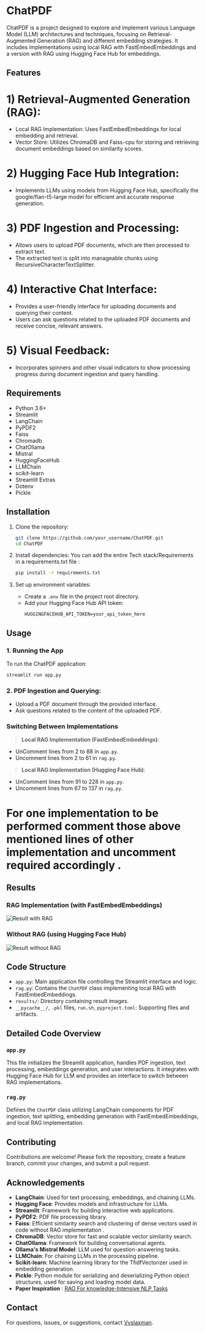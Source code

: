 # ChatPDF

ChatPDF is a project designed to explore and implement various Language Model (LLM) architectures and techniques, focusing on Retrieval-Augmented Generation (RAG) and different embedding strategies. It includes implementations using local RAG with FastEmbedEmbeddings and a version with RAG using Hugging Face Hub for embeddings.

## Features

# 1)  Retrieval-Augmented Generation (RAG):

   - Local RAG Implementation: Uses FastEmbedEmbeddings for local embedding and retrieval.
   - Vector Store: Utilizes ChromaDB and Faiss-cpu for storing and retrieving document embeddings based on similarity scores.
# 2)  Hugging Face Hub Integration:

   - Implements LLMs using models from Hugging Face Hub, specifically the google/flan-t5-large model for efficient and accurate response generation.
# 3)  PDF Ingestion and Processing:

   - Allows users to upload PDF documents, which are then processed to extract text.
   - The extracted text is split into manageable chunks using RecursiveCharacterTextSplitter.
# 4) Interactive Chat Interface:

   - Provides a user-friendly interface for uploading documents and querying their content.
   - Users can ask questions related to the uploaded PDF documents and receive concise, relevant answers.
# 5) Visual Feedback:

   - Incorporates spinners and other visual indicators to show processing progress during document ingestion and query handling.
## Requirements

- Python 3.6+
- Streamlit
- LangChain
- PyPDF2
- Faiss
- Chromadb
- ChatOllama
- Mistral
- HuggingFaceHub
- LLMChain
- scikit-learn
- Streamlit Extras
- Dotenv
- Pickle
  
## Installation

1. Clone the repository:
   ```bash
   git clone https://github.com/your_username/ChatPDF.git
   cd ChatPDF
   ```

2. Install dependencies:
   You can add the entire Tech stack/Requirements in a requirements.txt file :
   ```bash 
   pip install -r requirements.txt
   ```

3. Set up environment variables:
   - Create a `.env` file in the project root directory.
   - Add your Hugging Face Hub API token:
     ```
     HUGGINGFACEHUB_API_TOKEN=your_api_token_here
     ```

## Usage

### 1. Running the App

To run the ChatPDF application:

```bash
streamlit run app.py
```
### 2. PDF Ingestion and Querying:

   - Upload a PDF document through the provided interface.
   - Ask questions related to the content of the uploaded PDF.
### Switching Between Implementations

> **Local RAG Implementation (FastEmbedEmbeddings)**:
  - UnComment lines from 2 to 88 in `app.py`.
  - Uncomment lines from 2 to 61 in `rag.py`.

> **Local RAG Implementation (Hugging Face Hub)**:
  - UnComment lines from 91 to 228 in `app.py`.
  - Uncomment lines from 67 to 137 in `rag.py`.
# For one implementation to be performed comment those above mentioned lines of other implementation and uncomment required accordingly .
## Results

### RAG Implementation (with FastEmbedEmbeddings)

![Result with RAG](mistral.png)


### Without RAG (using Hugging Face Hub)

![Result without RAG](hfh.png)

## Code Structure

- `app.py`: Main application file controlling the Streamlit interface and logic.
- `rag.py`: Contains the `ChatPDF` class implementing local RAG with FastEmbedEmbeddings.
- `results/`: Directory containing result images.
- `__pycache__/`, `.pkl` files, `run.sh`, `pyproject.toml`: Supporting files and artifacts.

## Detailed Code Overview

### `app.py`

This file initializes the Streamlit application, handles PDF ingestion, text processing, embeddings generation, and user interactions. It integrates with Hugging Face Hub for LLM and provides an interface to switch between RAG implementations.

### `rag.py`

Defines the `ChatPDF` class utilizing LangChain components for PDF ingestion, text splitting, embedding generation with FastEmbedEmbeddings, and local RAG implementation.

## Contributing

Contributions are welcome! Please fork the repository, create a feature branch, commit your changes, and submit a pull request.

## Acknowledgements

- **LangChain**: Used for text processing, embeddings, and chaining LLMs.
- **Hugging Face**: Provides models and infrastructure for LLMs.
- **Streamlit**: Framework for building interactive web applications.
- **PyPDF2**: PDF file processing library.
- **Faiss**: Efficient similarity search and clustering of dense vectors used in code without RAG implementation .
- **ChromaDB**: Vector store for fast and scalable vector similarity search.
- **ChatOllama**: Framework for building conversational agents.
- **Ollama's Mistral Model**: LLM used for question-answering tasks.
- **LLMChain**: For chaining LLMs in the processing pipeline.
- **Scikit-learn**: Machine learning library for the TfidfVectorizer used in embedding generation.
- **Pickle**: Python module for serializing and deserializing Python object structures, used for saving and loading model data.
- **Paper Inspiration** : [RAG For knowledge-Intensive NLP Tasks](https://arxiv.org/abs/2005.11401) 

## Contact

For questions, issues, or suggestions, contact [Vvslaxman](mailto:vvslaxman14@gmail.com).

